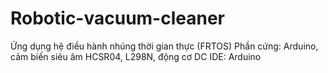 # Robotic-vacuum-cleaner
Ứng dụng hệ điều hành nhúng thời gian thực (FRTOS)
Phần cứng: Arduino, cảm biến siêu âm HCSR04, L298N, động cơ DC
IDE: Arduino
